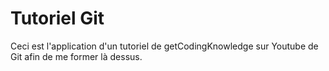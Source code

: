 # Tutoriel Git
Ceci est l'application d'un tutoriel de getCodingKnowledge sur Youtube de Git afin de me former là dessus.